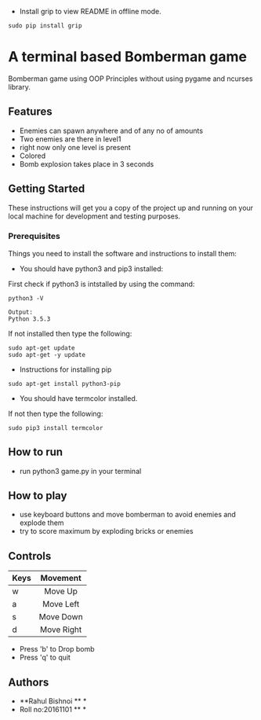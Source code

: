 * Install grip to view README in offline mode.
```
sudo pip install grip
```
# A terminal based Bomberman game

  Bomberman game using OOP Principles without using pygame and ncurses library.


## Features
* Enemies can spawn anywhere and of any no of amounts
* Two enemies are there in level1
* right now only one level is present
* Colored
* Bomb explosion takes place in 3 seconds
 

## Getting Started

These instructions will get you a copy of the project up and running on your local machine for development and testing purposes.


### Prerequisites

Things you need to install the software and instructions to install them:

* You should have python3 and pip3 installed:

First check if python3 is intstalled by using the command:

```
python3 -V
```

```
Output:
Python 3.5.3
```

If not installed then type the following:

```
sudo apt-get update
sudo apt-get -y update
```

* Instructions for installing pip

```
sudo apt-get install python3-pip
```

* You should have termcolor installed.

If not then type the following:

```
sudo pip3 install termcolor
```

## How to run

*  run python3 game.py in your terminal

## How to play
* use keyboard buttons and move bomberman to avoid enemies and explode them
* try to score maximum by exploding bricks or enemies
## Controls

| Keys          | Movement      |
| ------------- |:-------------:|
| w             | Move Up       |
| a             | Move Left     |
| s             | Move Down     |
| d             | Move Right    |

* Press 'b' to Drop bomb
* Press 'q' to quit


## Authors

* **Rahul Bishnoi ** *
* Roll no:20161101 ** *
